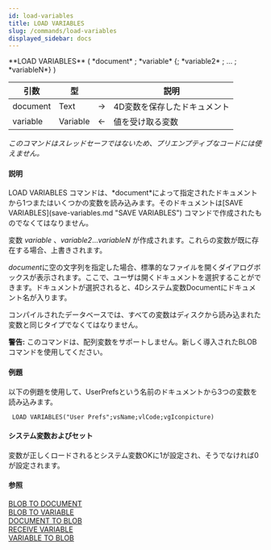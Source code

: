```yaml
---
id: load-variables
title: LOAD VARIABLES
slug: /commands/load-variables
displayed_sidebar: docs
---
```


<!--REF #_command_.LOAD VARIABLES.Syntax-->**LOAD VARIABLES** ( *document* ; *variable* {; *variable2* ; ... ; *variableN*} )<!-- END REF-->
<!--REF #_command_.LOAD VARIABLES.Params-->
| 引数 | 型 |  | 説明 |
| --- | --- | --- | --- |
| document | Text | &#8594;  | 4D変数を保存したドキュメント |
| variable | Variable | &#8592; | 値を受け取る変数 |

<!-- END REF-->

*このコマンドはスレッドセーフではないため、プリエンプティブなコードには使えません。*


#### 説明 

<!--REF #_command_.LOAD VARIABLES.Summary-->LOAD VARIABLES コマンドは、*document*によって指定されたドキュメントから1つまたはいくつかの変数を読み込みます。<!-- END REF-->そのドキュメントは[SAVE VARIABLES](save-variables.md "SAVE VARIABLES") コマンドで作成されたものでなくてはなりません。

変数 *variable* 、*variable2*...*variableN* が作成されます。これらの変数が既に存在する場合、上書きされます。

*document*に空の文字列を指定した場合、標準的なファイルを開くダイアログボックスが表示されます。ここで、ユーザは開くドキュメントを選択することができます。ドキュメントが選択されると、4Dシステム変数Documentにドキュメント名が入ります。

コンパイルされたデータベースでは、すべての変数はディスクから読み込まれた変数と同じタイプでなくてはなりません。

**警告:** このコマンドは、配列変数をサポートしません。新しく導入されたBLOBコマンドを使用してください。

#### 例題 

以下の例題を使用して、UserPrefsという名前のドキュメントから3つの変数を読み込みます。

```4d
 LOAD VARIABLES("User Prefs";vsName;vlCode;vgIconpicture)
```

#### システム変数およびセット 

変数が正しくロードされるとシステム変数OKに1が設定され、そうでなければ0が設定されます。

#### 参照 

[BLOB TO DOCUMENT](blob-to-document.md)  
[BLOB TO VARIABLE](blob-to-variable.md)  
[DOCUMENT TO BLOB](document-to-blob.md)  
[RECEIVE VARIABLE](receive-variable.md)  
[VARIABLE TO BLOB](variable-to-blob.md)  
